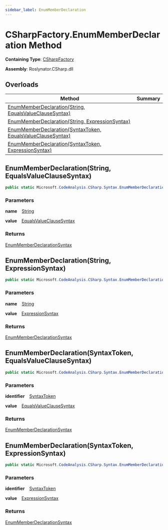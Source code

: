 ```yaml
---
sidebar_label: EnumMemberDeclaration
---
```


# CSharpFactory\.EnumMemberDeclaration Method

**Containing Type**: [CSharpFactory](../index.md)

**Assembly**: Roslynator\.CSharp\.dll

## Overloads

| Method | Summary |
| ------ | ------- |
| [EnumMemberDeclaration(String, EqualsValueClauseSyntax)](#689133893) | |
| [EnumMemberDeclaration(String, ExpressionSyntax)](#1069228930) | |
| [EnumMemberDeclaration(SyntaxToken, EqualsValueClauseSyntax)](#1129590012) | |
| [EnumMemberDeclaration(SyntaxToken, ExpressionSyntax)](#4109945594) | |

<a id="689133893"></a>

## EnumMemberDeclaration\(String, EqualsValueClauseSyntax\) 

```csharp
public static Microsoft.CodeAnalysis.CSharp.Syntax.EnumMemberDeclarationSyntax EnumMemberDeclaration(string name, Microsoft.CodeAnalysis.CSharp.Syntax.EqualsValueClauseSyntax value)
```

### Parameters

**name** &ensp; [String](https://docs.microsoft.com/en-us/dotnet/api/system.string)

**value** &ensp; [EqualsValueClauseSyntax](https://docs.microsoft.com/en-us/dotnet/api/microsoft.codeanalysis.csharp.syntax.equalsvalueclausesyntax)

### Returns

[EnumMemberDeclarationSyntax](https://docs.microsoft.com/en-us/dotnet/api/microsoft.codeanalysis.csharp.syntax.enummemberdeclarationsyntax)

<a id="1069228930"></a>

## EnumMemberDeclaration\(String, ExpressionSyntax\) 

```csharp
public static Microsoft.CodeAnalysis.CSharp.Syntax.EnumMemberDeclarationSyntax EnumMemberDeclaration(string name, Microsoft.CodeAnalysis.CSharp.Syntax.ExpressionSyntax value)
```

### Parameters

**name** &ensp; [String](https://docs.microsoft.com/en-us/dotnet/api/system.string)

**value** &ensp; [ExpressionSyntax](https://docs.microsoft.com/en-us/dotnet/api/microsoft.codeanalysis.csharp.syntax.expressionsyntax)

### Returns

[EnumMemberDeclarationSyntax](https://docs.microsoft.com/en-us/dotnet/api/microsoft.codeanalysis.csharp.syntax.enummemberdeclarationsyntax)

<a id="1129590012"></a>

## EnumMemberDeclaration\(SyntaxToken, EqualsValueClauseSyntax\) 

```csharp
public static Microsoft.CodeAnalysis.CSharp.Syntax.EnumMemberDeclarationSyntax EnumMemberDeclaration(Microsoft.CodeAnalysis.SyntaxToken identifier, Microsoft.CodeAnalysis.CSharp.Syntax.EqualsValueClauseSyntax value)
```

### Parameters

**identifier** &ensp; [SyntaxToken](https://docs.microsoft.com/en-us/dotnet/api/microsoft.codeanalysis.syntaxtoken)

**value** &ensp; [EqualsValueClauseSyntax](https://docs.microsoft.com/en-us/dotnet/api/microsoft.codeanalysis.csharp.syntax.equalsvalueclausesyntax)

### Returns

[EnumMemberDeclarationSyntax](https://docs.microsoft.com/en-us/dotnet/api/microsoft.codeanalysis.csharp.syntax.enummemberdeclarationsyntax)

<a id="4109945594"></a>

## EnumMemberDeclaration\(SyntaxToken, ExpressionSyntax\) 

```csharp
public static Microsoft.CodeAnalysis.CSharp.Syntax.EnumMemberDeclarationSyntax EnumMemberDeclaration(Microsoft.CodeAnalysis.SyntaxToken identifier, Microsoft.CodeAnalysis.CSharp.Syntax.ExpressionSyntax value)
```

### Parameters

**identifier** &ensp; [SyntaxToken](https://docs.microsoft.com/en-us/dotnet/api/microsoft.codeanalysis.syntaxtoken)

**value** &ensp; [ExpressionSyntax](https://docs.microsoft.com/en-us/dotnet/api/microsoft.codeanalysis.csharp.syntax.expressionsyntax)

### Returns

[EnumMemberDeclarationSyntax](https://docs.microsoft.com/en-us/dotnet/api/microsoft.codeanalysis.csharp.syntax.enummemberdeclarationsyntax)

